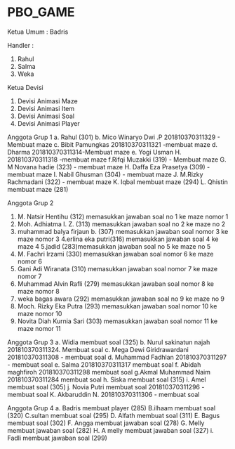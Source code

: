 # PBO_GAME
Ketua Umum  : Badris

Handler :
1. Rahul
2. Salma
3. Weka

Ketua Devisi

1. Devisi Animasi Maze
2. Devisi Animasi Item
3. Devisi Animasi Soal
4. Devisi Animasi Player

Anggota Grup 1
a. Rahul (301)
b. Mico Winaryo Dwi .P 201810370311329 - Membuat maze
c. Bibit Pamungkas 201810370311321 -membuat maze
d. Dharma 201810370311314-Membuat maze
e. Yogi Usman H. 201810370311318 -membuat maze
f.Rifqi Muzakki (319) - 
Membuat maze
G. M Novana hadie (323) - membuat maze
H. Daffa Eza Prasetya (309) - membuat maze
I.  Nabil Ghusman (304) - membuat maze
J. M.Rizky Rachmadani (322) - membuat maze
K. Iqbal membuat maze (294)
L. Qhistin membuat maze (281)

Anggota Grup 2

1. M. Natsir Hentihu (312) memasukkan jawaban soal no 1 ke maze nomor 1
2. Moh. Adhiatma I. Z. (313) memasukkan jawaban soal no 2 ke maze no 2
3. muhammad balya firjaun b. (307) memasukkan jawaban soal nomor 3 ke maze nomor 3
4.erlina eka putri(316) memasukkan jawaban soal 4 ke maze 4
5.jadid (283)memasukkan jawaban soal no 5 ke maze no 5
6. M. Fachri Irzami (330) memasukkan jawaban soal nomor 6 ke maze nomor 6
7. Gani Adi Wiranata (310) memasukkan jawaban soal nomor 7 ke maze nomor 7
8. Muhammad Alvin Rafli (279) memasukkan jawaban soal nomor 8 ke maze nomor 8
9. weka bagas awara (292) memasukkan jawaban soal no 9
 ke maze no 9
10. Moch. Rizky Eka Putra (293) memasukkan jawaban soal nomor 10 ke maze nomor 10
11. Novita Diah Kurnia Sari (303) memasukkan jawaban soal nomor 11 ke maze nomor 11

Anggota Grup 3
a. Widia membuat soal (325)
b. Nurul sakinatun najah 201810370311324. Membuat soal
c. Mega Dewi Giridrawardani
201810370311308 - membuat soal
d. Muhammad Fadhlan 201810370311297 - membuat soal
e. Salma 201810370311317 membuat soal
f. Abidah maghfiroh 201810370311298 membuat soal
g.Akmal Muhammad Naim 201810370311284 membuat soal
h. Siska membuat soal (315)
i. Amel membuat soal (305)
j. Novia Putri membuat soal 
201810370311296 - membuat soal
K. Akbaruddin N. 201810370311306 - membuat soal

Anggota Grup 4
a. Badris membuat player (285)
B.ilhaam membuat soal (320)
C.sultan membuat soal (295)
D. Alfath membuat soal (311)
E. Bagus membuat soal (302)
F. Angga membuat jawaban soal (278)
G. Melly membuat jawaban soal (282)
H. A melly membuat jawaban soal (327)
i. Fadli membuat jawaban soal (299)
